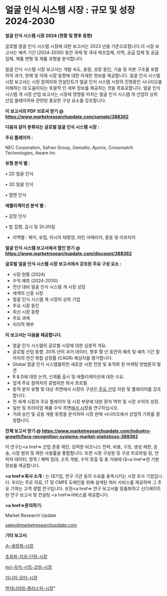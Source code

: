 # 얼굴 인식 시스템 시장 : 규모 및 성장 2024-2030

<strong>얼굴 인식 시스템 시장 2024 (현황 및 향후 동향)</strong>

글로벌 얼굴 인식 시스템 시장에 대한 보고서는 2023 년을 기준으로합니다.이 시장 보고서는 예측 기간 (2024-2030) 동안 국제 및 국내 제조업체, 지역, 공급 업체 및 공급 업체, 제품 변형 및 제품 유형을 분석합니다.

얼굴 인식 시스템 시장 보고서는 개발 속도, 용량, 성장 동인, 기술 및 자본 구조를 포함하여 과거, 현재 및 미래 시장 동향에 대한 자세한 정보를 제공합니다. 얼굴 인식 시스템 시장 보고서는 시장 참여자와 컨설턴트가 얼굴 인식 시스템 시장의 진행중인 시나리오를 이해하는 데 도움이되는 포괄적 인 세부 정보를 제공하는 것을 목표로합니다. 얼굴 인식 시스템 개 시장 산업 보고서는 시장에 영향을 미치는 얼굴 인식 시스템 개 산업의 상위 산업 플레이어와 관련된 중요한 구성 요소를 강조합니다.



<strong>이 보고서의 PDF 브로셔 받기 @ <a href=https://www.marketresearchupdate.com/sample/388362>https://www.marketresearchupdate.com/sample/388362</a></strong>



<strong>다음과 같이 분류되는 글로벌 얼굴 인식 시스템 시장 :</strong>



<strong>주요 플레이어 :</strong>

NEC Corporation, Safran Group, Gemalto, Ayonix, Crossmatch Technologies, Aware Inc



<strong>유형 분석 별 :</strong>

• 2D 얼굴 인식

• 3D 얼굴 인식

• 열면 인식



<strong>애플리케이션 분석 별 :</strong>

• 감정 인식

• 법 집행, 감시 및 모니터링

<ul>
  <li>지역별 : 북미, 유럽, 아시아 태평양, 라틴 아메리카, 중동 및 아프리카</li>
</ul>


<strong>얼굴 인식 시스템 보고서에서 할인 받기 @ <a href=https://www.marketresearchupdate.com/discount/388362>https://www.marketresearchupdate.com/discount/388362</a></strong>



<strong>글로벌 얼굴 인식 시스템 시장 보고서에서 강조된 주요 구성 요소 :</strong>
<ul>
  <li>시장 현황 (2024)</li>
  <li>수익 예측 (2024-2030)</li>
  <li>전년 대비 얼굴 인식 시스템 개 시장 성장</li>
  <li>세계의 신흥 시장</li>
  <li>얼굴 인식 시스템 개 시장의 상위 기업</li>
  <li>주요 시장 동인</li>
  <li>최신 시장 동향</li>
  <li>주요 과제</li>
  <li>지리적 해부</li>
</ul>


<strong>이 보고서는 다음을 제공합니다.</strong>
<ul>
  <li>얼굴 인식 시스템의 글로벌 시장에 대한 심층적 개요.</li>
  <li>글로벌 산업 동향, 2015 년의 과거 데이터, 향후 몇 년 동안의 예측 및 예측 기간 말까지의 연간 복합 성장률 (CAGR) 예상치를 평가합니다.</li>
  <li>Global 얼굴 인식 시스템를위한 새로운 시장 전망 및 표적화 된 마케팅 방법론의 발견</li>
  <li>R &amp; D에 대한 논의, 신제품 출시 및 애플리케이션에 대한 수요.</li>
  <li>업계 주요 참여자의 광범위한 회사 프로필.</li>
  <li>동적 분자 유형 및 대상 측면에서 시장의 구성은<a href=> 주요 산</a>업 자원 및 플레이어를 강조합니다.</li>
  <li>전 세계 시장과 주요 플레이어 및 시장 부문에 대한 환자 역학 및 시장 수익의 성장.</li>
  <li>일반 및 프리미엄 제품 수익 측면<a href=>에서 시</a>장을 연구하십시오.</li>
  <li>거래 승인 및 공동 개발 동향을 분석하여 시장 판매 시나리오에서 상업적 기회를 결정합니다.</li>
</ul>



<strong>전체 보고서 받기 @ <a href=https://www.marketresearchupdate.com/industry-growth/face-recognition-systems-market-statistices-388362>https://www.marketresearchupdate.com/industry-growth/face-recognition-systems-market-statistices-388362</a></strong>

이 연구는<a href=> 산업 존중</a> 체인, 강력한 비즈니스 전략, 비용, 구조, 생성 제한, 운송, 시장 범위 및 제한 사용률을 통합합니다. 또한 시장 구성원 및 구성 프로파일 링, 연락처 데이터, 항목 / 혜택 침대, 소득 개발, 수익 창출 및 총 거래에 대<a href=>한 기본 </a>정보를 제공합니다.



<strong><a href=>회사 소</a>개 :</strong>
는 대기업, 연구 기관 등의 수요를 충족시키는 시장 조사 기업입니다. 우리는 주로 의료, IT 및 CMFE 도메인을 위해 설계된 여러 서비스를 제공하며 그 주요 기여는 고객 경험 연구입니다. 또한<a href=> 연구 보</a>고서를 맞춤화하고 신디케이트 된 연구 보고서 및 컨설팅 <a href=>서비스</a>를 제공합니다.



<strong><a href=>문의하기:</a></strong>

Market Research Update

sales@marketresearchupdate.com



<strong>기타 보고서:</strong>

<a href=https://www.linkedin.com/pulse/손-세정제-시장-경쟁-분석-및-성장-잠재력-2029-trend-tracking-tips-360-analysis/>손-세정제-시장</a>

<a href=https://www.linkedin.com/pulse/초음파-치과-단위-시장-현재-및-미래-성장-2029-consumer-connection-compendium-ana-ztguf/>초음파-치과-단위-시장</a>

<a href=https://www.linkedin.com/pulse/mri-자석-시밍-코일-시장-현재-및-미래-성장-2029-analytics-alchemy-360-analysis-9mfgf/>mri-자석-시밍-코일-시장</a>

<a href=https://www.linkedin.com/pulse/리니어-모터-시장-진입-전략-및-위험-평가2030년-analytics-alchemy-360-analysis-ld7zf/>리니어-모터-시장</a>

<a href=https://www.linkedin.com/pulse/엔지니어링-플라스틱-시장-동향-및-성장-전망-survey-savvy-insights-360-analysis-szd3f/>엔지니어링-플라스틱-시장</a>"
